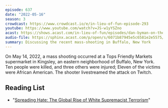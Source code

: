 ```yaml
---
episode: 637
date: "2022-05-16"
season: 3
crowdcast: https://www.crowdcast.io/e/in-lieu-of-fun-episode-293
youtube: https://www.youtube.com/watch?v=JS-w1yYSZno
acast: https://shows.acast.com/in-lieu-of-fun/episodes/dan-byman-on-the-buffalo-shooting
audio-file: https://sphinx.acast.com/p/open/s/6071b87945e5c6581e2e5575/e/62fe475d410d5f0013b7e986/media.mp3
summary: Discussing the recent mass-shooting in Buffalo, New York
---
```


On May 14, 2022, a mass shooting occurred at a Tops Friendly Markets supermarket in Kingsley, an eastern neighborhood of Buffalo, New York. Ten people were killed, and three others were injured; Eleven of the victims were African American. The shooter livestreamed the attack on Twitch.

## Reading List

- "[Spreading Hate: The Global Rise of White Supremacist Terrorism][book]"

[book]: https://www.brookings.edu/books/spreading-hate-the-global-rise-of-white-supremacist-terrorism/
